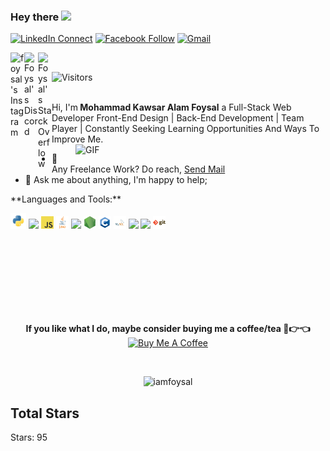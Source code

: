 <!-- <p align="center">
  <img alt="GIF" height="250" src="https://raw.githubusercontent.com/gist/Prince-Shivaram/3ace2c813ca49546f3f5f20cd03a2d3e/raw/6058e76860d16ee29df949da3166b3653959318f/hello.gif" />
</p> -->

### Hey there <img src="https://media.giphy.com/media/hvRJCLFzcasrR4ia7z/giphy.gif" width="20px">

[![LinkedIn Connect](https://img.shields.io/badge/%20-Connect-black?color=14171A&labelColor=212121&logo=linkedin&logoColor=ffffff)](https://www.linkedin.com/in/iam-foysal/)
[![Facebook Follow](https://img.shields.io/badge/%20-Connect-black?color=14171A&labelColor=1976d2&logo=facebook&logoColor=ffffff)](https://www.facebook.com/foysalofficial.box)
[![Gmail](https://img.shields.io/badge/%20-Send%20Mail-black?color=14171A&labelColor=ef5350&logo=gmail&logoColor=ffffff)](mailto:foysalf652@gmail.com?subject=From%20GitHub&body=Hi,%20there.%20Found%20you%20from%20GitHub.)

<a href="https://www.instagram.com/foysalf6/">
  <img align="left" alt="foysal's Instagram" width="22px" src="https://upload.wikimedia.org/wikipedia/commons/thumb/e/e7/Instagram_logo_2016.svg/768px-Instagram_logo_2016.svg.png"/>
</a>


[//]: # (<a  style="margin-left: 30px;" href="https://www.facebook.com/foysalofficial.box/">)

[//]: # (  <img align="left" width="22px" src=" "/>)

[//]: # (</a>)


<a style="margin-left: 30px;" href="https://discord.com/channels/Foysal5152">
  <img align="left" alt="Foysal's Discord" width="22px" src="https://seeklogo.com/images/D/discord-color-logo-E5E6DFEF80-seeklogo.com.png"/>
</a> 

<!-- <a href="[https://twitter.com/danielhendricks/](https://twitter.com/iamfoysal_)">
  <img src="https://cdn.jsdelivr.net/gh/dmhendricks/signature-social-icons/icons/round-flat-filled/50px/twitter.png" alt="Twitter" width="22"/>
</a>
 -->

<!-- <a href="https://codepen.io/iamfoysal">
  <img align="left" alt="Foysal's  Codepen" width="22px" src="https://pic.onlinewebfonts.com/svg/img_529734.png"/>
</a> -->

<a style="margin-left: 30px;" href="https://stackoverflow.com/users/17486887/foysalf652">
  <img align="left" alt="Foysal's Stack Overflow" width="22px" src="https://cdn-icons-png.flaticon.com/512/2111/2111628.png"/>
</a> 

![Visitors](https://api.visitorbadge.io/api/visitors?path=iamfoysal&countColor=%23263759)

<br/>
Hi, I'm<strong>  Mohammad Kawsar Alam Foysal</strong> a Full-Stack Web Developer Front-End Design | Back-End Development | Team Player | Constantly Seeking Learning Opportunities And Ways To Improve Me.
<br/>

<img align="right" alt="GIF" src="https://c.tenor.com/2uyENRmiUt0AAAAC/coding.gif" width="400" />
  
- 💼 Any Freelance Work? Do reach, [Send Mail](mailto:foysalf652@gmail.com?subject=From%20GitHub&body=Hi,%20there.%20Found%20you%20from%20GitHub.) 
- 💬 Ask me about anything, I'm happy to help;
<p align="left">
**Languages and Tools:** 

<code><img height="25" src="https://raw.githubusercontent.com/github/explore/80688e429a7d4ef2fca1e82350fe8e3517d3494d/topics/python/python.png"></code>
<code><img height="20" src="https://avatars.githubusercontent.com/u/27804?s=200&v=4"></code>
<code><img height="20" src="https://raw.githubusercontent.com/github/explore/80688e429a7d4ef2fca1e82350fe8e3517d3494d/topics/javascript/javascript.png"></code>
<code><img height="20" src="https://raw.githubusercontent.com/github/explore/5b3600551e122a3277c2c5368af2ad5725ffa9a1/topics/java/java.png"></code>
<code><img height="20" src="https://upload.wikimedia.org/wikipedia/commons/a/a7/React-icon.svg"></code>
<code><img height="20" src="https://raw.githubusercontent.com/github/explore/80688e429a7d4ef2fca1e82350fe8e3517d3494d/topics/nodejs/nodejs.png"></code>
<code><img height="20" src="https://raw.githubusercontent.com/github/explore/f3e22f0dca2be955676bc70d6214b95b13354ee8/topics/c/c.png"></code>
<code><img height="20" src="https://raw.githubusercontent.com/github/explore/80688e429a7d4ef2fca1e82350fe8e3517d3494d/topics/mysql/mysql.png"></code>
<code><img height="20" src="https://devopstales.github.io/img/postgres.png"></code>
<code><img height="20" src="https://avatars.githubusercontent.com/u/5429470?s=280&v=4"></code>
<code><img height="20" src="https://raw.githubusercontent.com/github/explore/80688e429a7d4ef2fca1e82350fe8e3517d3494d/topics/git/git.png"></code>


[comment]: <> (<code><img height="20" src="https://raw.githubusercontent.com/github/explore/80688e429a7d4ef2fca1e82350fe8e3517d3494d/topics/angular/angular.png"></code>)

[comment]: <> (<code><img height="20" src="https://raw.githubusercontent.com/github/explore/80688e429a7d4ef2fca1e82350fe8e3517d3494d/topics/react/react.png"></code>)
</p>
<br/><br/><br/><br/><br/><br/><br/>
<p align="center">
  <strong>If you like what I do, maybe consider buying me a coffee/tea 🥺👉👈</strong>
  <br />
  <a href="https://www.buymeacoffee.com/iamfoysal" target="_blank"><img alt="Buy Me A Coffee" width="150" src="https://cdn.buymeacoffee.com/buttons/v2/default-red.png"></a>
</p>
<br />


<!-- <p align="center"><strong>📈 My github stats 📈 </strong></p>
<p align="center"> <img src="https://github-readme-stats.vercel.app/api?username=iamfoysal&show_icons=true&theme=gotham" alt="iamfoysal" />
  
  -->

<p align="center"><img  src="https://github-readme-streak-stats.herokuapp.com/?user=iamfoysal&show_icons=true&theme=gotham" alt="iamfoysal" /></p>

<!-- <p align="center"><img width="50%" src="https://github-readme-stats.vercel.app/api/top-langs?username=iamfoysal&theme=gotham" alt="iamfoysal"/></p> -->

[//]: # (<p align="center"> <a href="https://github.com/ryo-ma/github-profile-trophy">)

[//]: # ( <img align="center" src="https://github-profile-trophy.vercel.app/?username=iamfoysal" alt="iamfoysal"/></a> </p>)

<!-- [![Ashutosh's github activity graph](https://github-readme-activity-graph.cyclic.app/graph?username=iamfoysal&theme=react-dark)](https://github.com/iamfoysal/github-readme-activity-graph)
 
-->
## Total Stars

Stars: 95
